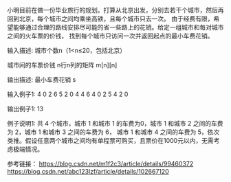 小明目前在做一份毕业旅行的规划。打算从北京出发，分别去若干个城市，然后再回到北京，每个城市之间均乘坐高铁，且每个城市只去一次。
由于经费有限，希望能够通过合理的路线安排尽可能的省一些路上的花销。给定一组城市和每对城市之间的火车票的价钱，
找到每个城市只访问一次并返回起点的最小车费花销。

输入描述:
城市个数n（1<n≤20，包括北京）

城市间的车票价钱 n行n列的矩阵 m[n][n]

输出描述:
最小车费花销 s

输入例子1:
4
0 2 6 5
2 0 4 4
6 4 0 2
5 4 2 0

输出例子1:
13

例子说明1:
共 4 个城市，城市 1 和城市 1 的车费为0，城市 1 和城市 2 之间的车费为 2，城市 1 和城市 3 之间的车费为 6，
城市 1 和城市 4 之间的车费为 5，依次类推。假设任意两个城市之间均有单程票可购买，且票价在1000元以内，无需考虑极端情况。

参考链接：
https://blog.csdn.net/m1f2c3/article/details/99460372
https://blog.csdn.net/abc123lzf/article/details/102667120